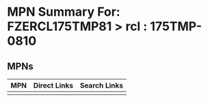 



# MPN Summary For: FZERCL175TMP81 > rcl : 175TMP-0810

## MPNs
  

|MPN|Direct Links|Search Links|
| :--- | :--- | :--- |
||||
